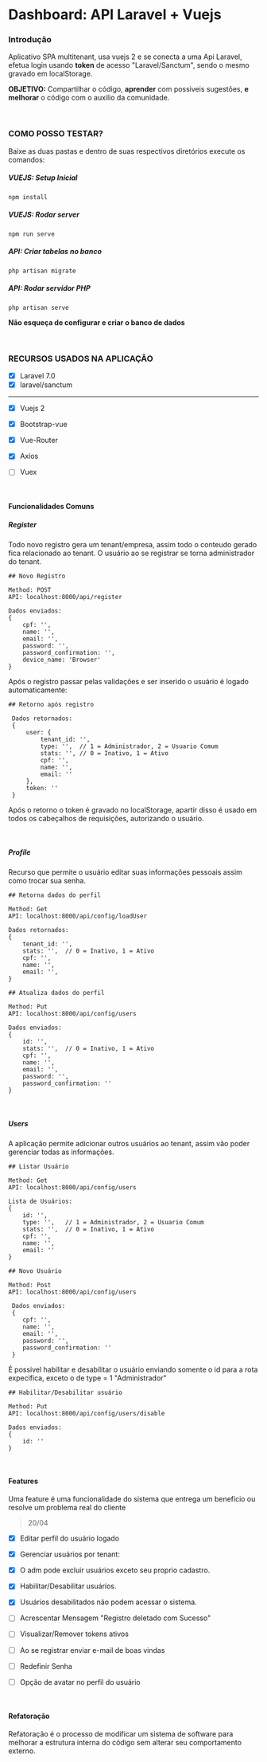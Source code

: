 # Dashboard: API Laravel + Vuejs
### Introdução
Aplicativo SPA multitenant, usa vuejs 2 e se conecta a uma Api Laravel, efetua login usando **token** de acesso "Laravel/Sanctum", sendo o mesmo gravado em localStorage.

**OBJETIVO:** Compartilhar o código, **aprender** com possiveis sugestões, **e melhorar** o código com o auxilio da comunidade.

&nbsp;
### COMO POSSO TESTAR?
Baixe as duas pastas e dentro de suas respectivos diretórios execute os comandos:

##### VUEJS: Setup Inicial
```
npm install
```

##### VUEJS: Rodar server
```
npm run serve
```


##### API: Criar tabelas no banco
```
php artisan migrate
```
##### API: Rodar servidor PHP
```
php artisan serve
```
**Não esqueça de configurar e criar o banco de dados**


&nbsp;

### RECURSOS USADOS NA APLICAÇÃO

- [x] Laravel 7.0
- [X] laravel/sanctum
---
- [x] Vuejs 2
- [x] Bootstrap-vue
- [x] Vue-Router
- [x] Axios
- [ ] Vuex



&nbsp;
#### Funcionalidades Comuns
##### Register
Todo novo registro gera um tenant/empresa, assim todo o conteudo gerado fica relacionado ao tenant.
O usuário ao se registrar se torna administrador do tenant.

```
## Novo Registro

Method: POST
API: localhost:8000/api/register

Dados enviados:
{
	cpf: '',
	name: '',
	email: '',
	password: '',
	password_confirmation: '',
	device_name: 'Browser'
}
```

Após o registro passar pelas validações e ser inserido o usuário é logado automaticamente:
```
## Retorno após registro

 Dados retornados:
 {
	 user: {
		 tenant_id: '',
		 type: '', 	// 1 = Administrador, 2 = Usuario Comum
		 stats: '',	// 0 = Inativo, 1 = Ativo
		 cpf: '',
		 name: '',
		 email: ''
	 },
	 token: ''
 }
```

 Após o retorno o token é gravado no localStorage, apartir disso é usado em todos os cabeçalhos de requisições, autorizando o usuário.


&nbsp;
##### Profile
Recurso que permite o usuário editar suas informações pessoais assim como trocar sua senha.
```
## Retorna dados do perfil

Method: Get
API: localhost:8000/api/config/loadUser

Dados retornados:
{
	tenant_id: '',
	stats: '',	// 0 = Inativo, 1 = Ativo
	cpf: '',
	name: '',
	email: '',
}
```

```
## Atualiza dados do perfil

Method: Put
API: localhost:8000/api/config/users

Dados enviados:
{
	id: '',
	stats: '',	// 0 = Inativo, 1 = Ativo
	cpf: '',
	name: '',
	email: '',
	password: '',
	password_confirmation: ''
}
```


&nbsp;
##### Users
A aplicação permite adicionar outros usuários ao tenant, assim vão poder gerenciar todas as informações.

```
## Listar Usuário

Method: Get
API: localhost:8000/api/config/users

Lista de Usuários:
{
	id: '',
	type: '', 	// 1 = Administrador, 2 = Usuario Comum
	stats: '',	// 0 = Inativo, 1 = Ativo
	cpf: '',
	name: '',
	email: ''
}
```


```
## Novo Usuário

Method: Post
API: localhost:8000/api/config/users

 Dados enviados:
 {
	cpf: '',
	name: '',
	email: '',
	password: '',
	password_confirmation: ''
 }
```


É possivel habilitar e desabilitar o usuário enviando somente o id para a rota expecifica, exceto o de type = 1 "Administrador"
```
## Habilitar/Desabilitar usuário

Method: Put
API: localhost:8000/api/config/users/disable

Dados enviados:
{
	id: ''
}
```


&nbsp;
#### Features
Uma feature é uma funcionalidade do sistema que entrega um benefício ou resolve um problema real do cliente

> 20/04
- [x] Editar perfil do usuário logado
- [x] Gerenciar usuários por tenant:
- [x] O adm pode excluir usuários exceto seu proprio cadastro.
- [x] Habilitar/Desabilitar usuários.
- [x] Usuários desabilitados não podem acessar o sistema.
- [ ] Acrescentar Mensagem "Registro deletado com Sucesso"
- [ ] Visualizar/Remover tokens ativos
- [ ] Ao se registrar enviar e-mail de boas vindas
- [ ] Redefinir Senha
- [ ] Opção de avatar no perfil do usuário






&nbsp;
#### Refatoração
Refatoração é o processo de modificar um sistema de software para melhorar a estrutura interna do código sem alterar seu comportamento externo.

